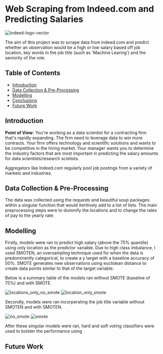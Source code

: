 # Web Scraping from Indeed.com and Predicting Salaries

![indeed-logo-vector](https://user-images.githubusercontent.com/76961031/117969713-af386980-b31f-11eb-860f-6b65711181d2.png)

The aim of this project was to scrape data from indeed.com and predict whether an observation would be a high or low salary based off job location, key words in the job title (such as 'Machine Learing') and the seniority of the role.

## Table of Contents
- [Introduction](#introduction)
- [Data Collection & Pre-Processing](#data-collection---pre-processing)
- [Modelling](#modelling)
- [Conclusions](#conclusions)
- [Future Work](#future-work)



## Introduction

**Point of View:** You're working as a data scientist for a contracting firm that's rapidly expanding. The firm need to leverage data to win more contracts. Your firm offers technology and scientific solutions and wants to be competitive in the hiring market. Your manager wants you to determine the industry factors that are most important in predicting the salary amounts for data scientists/research scietists.

Aggregators like Indeed.com regularly pool job postings from a variety of markets and industries.

## Data Collection & Pre-Processing

The data was collected using the requests and beautiful soup packages within a singular function that would iteritively add to a list of lists. 
The main preprocessing steps were to dummify the locations and to change the rates of pay to the yearly rate. 

## Modelling

Firstly, models were ran to predict high salary (above the 75% quantile) using only location as the predictor variable. Due to high class imbalance, I used SMOTEN, an oversampling technique used for when the data is predominently categorical, to create a y target with a baseline accuracy of 50%. SMOTE generates new observations using euclidean distance to create data points similar to that of the target variable.

Below is a summary table of the models ran without SMOTE (baseline of 75%) and with SMOTE.

![locations_only_no_smote](https://user-images.githubusercontent.com/76961031/117980928-5d4a1080-b32c-11eb-9fe5-7268a4081748.png)
![location_only_smote](https://user-images.githubusercontent.com/76961031/117980956-65a24b80-b32c-11eb-996e-d33b03c43869.png)

Secondly, models were ran incorperating the job title variable without SMOTEN and with SMOTEN.

![no_smote](https://user-images.githubusercontent.com/76961031/117981907-62f42600-b32d-11eb-9030-4974fa314175.png)
![smote](https://user-images.githubusercontent.com/76961031/117981930-6687ad00-b32d-11eb-9391-dad59f3179dd.png)

After these singular models were ran, hard and soft voting classifiers were used to bolster the performance using  
## Future Work
